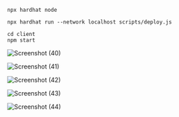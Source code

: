 ```
npx hardhat node

```

```
npx hardhat run --network localhost scripts/deploy.js

```

```
cd client
npm start

```

![Screenshot (40)](https://github.com/abhinavsinha107/DecentralizedFileStorage/assets/82566304/10ba4855-5f0f-4f9c-9ea5-bee2c8a98e4e)

![Screenshot (41)](https://github.com/abhinavsinha107/DecentralizedFileStorage/assets/82566304/282bb64f-45f0-4085-a6db-a6b9a42eff5c)


![Screenshot (42)](https://github.com/abhinavsinha107/DecentralizedFileStorage/assets/82566304/62fbb70e-9be5-43d5-bc51-cf8d6b77b142)



![Screenshot (43)](https://github.com/abhinavsinha107/DecentralizedFileStorage/assets/82566304/197ae1e4-ba55-48b1-b287-7cff61948bec)


![Screenshot (44)](https://github.com/abhinavsinha107/DecentralizedFileStorage/assets/82566304/7eb6dc23-6f7a-417c-8213-1e1590d18fd2)
